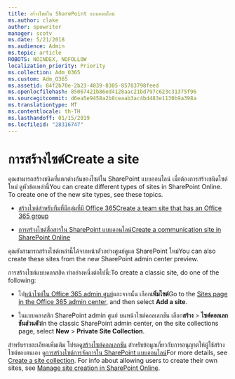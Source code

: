 ```yaml
---
title: สร้างไซต์ใน SharePoint แบบออนไลน์
ms.author: clake
author: spowriter
manager: scotv
ms.date: 5/21/2018
ms.audience: Admin
ms.topic: article
ROBOTS: NOINDEX, NOFOLLOW
localization_priority: Priority
ms.collection: Adm_O365
ms.custom: Adm_O365
ms.assetid: 84f2b70e-2b23-4039-8305-85783798feed
ms.openlocfilehash: 85067421b86ed4128aac21bd797c623c31375f96
ms.sourcegitcommit: d6ea5e9458a2b8ceaab3ac4bd483e1130b9a398a
ms.translationtype: MT
ms.contentlocale: th-TH
ms.lasthandoff: 01/15/2019
ms.locfileid: "28316747"
---
```

# <a name="create-a-site"></a><span data-ttu-id="dc2d6-102">การสร้างไซต์</span><span class="sxs-lookup"><span data-stu-id="dc2d6-102">Create a site</span></span>

<span data-ttu-id="dc2d6-p101">คุณสามารถสร้างชนิดที่แตกต่างกันของไซต์ใน SharePoint แบบออนไลน์ เมื่อต้องการสร้างชนิดไซต์ใหม่ ดูหัวข้อเหล่านี้</span><span class="sxs-lookup"><span data-stu-id="dc2d6-p101">You can create different types of sites in SharePoint Online. To create one of the new site types, see these topics.</span></span>
  
- [<span data-ttu-id="dc2d6-105">สร้างไซต์สำหรับทีมที่มีกลุ่มที่มี Office 365</span><span class="sxs-lookup"><span data-stu-id="dc2d6-105">Create a team site that has an Office 365 group</span></span>](https://go.microsoft.com/fwlink/?linkid=866292)
    
- [<span data-ttu-id="dc2d6-106">การสร้างไซต์สื่อสารใน SharePoint แบบออนไลน์</span><span class="sxs-lookup"><span data-stu-id="dc2d6-106">Create a communication site in SharePoint Online</span></span>](https://go.microsoft.com/fwlink/?linkid=866294)
    
<span data-ttu-id="dc2d6-107">คุณยังสามารถสร้างไซต์เหล่านี้ได้จากหน้าตัวอย่างศูนย์ดูแล SharePoint ใหม่</span><span class="sxs-lookup"><span data-stu-id="dc2d6-107">You can also create these sites from the new SharePoint admin center preview.</span></span>
  
<span data-ttu-id="dc2d6-108">การสร้างไซต์แบบคลาสสิค ทำอย่างหนึ่งต่อไปนี้:</span><span class="sxs-lookup"><span data-stu-id="dc2d6-108">To create a classic site, do one of the following:</span></span>
  
- <span data-ttu-id="dc2d6-109">ไป[หน้าไซต์ใน Office 365 admin ศูนย์](https://portal.office.com/adminportal/home#/SitesList)และจากนั้น เลือก**เพิ่มไซต์**</span><span class="sxs-lookup"><span data-stu-id="dc2d6-109">Go to the [Sites page in the Office 365 admin center](https://portal.office.com/adminportal/home#/SitesList), and then select **Add a site**.</span></span>
    
- <span data-ttu-id="dc2d6-110">ในแบบคลาสสิก SharePoint admin ศูนย์ บนหน้าไซต์คอลเลกชัน เลือก**สร้าง** \> **ไซต์คอลเลกชันส่วนตัว**</span><span class="sxs-lookup"><span data-stu-id="dc2d6-110">In the classic SharePoint admin center, on the site collections page, select **New** \> **Private Site Collection**.</span></span>
    
<span data-ttu-id="dc2d6-p102">สำหรับรายละเอียดเพิ่มเติม โปรดดู[สร้างไซต์คอลเลกชัน](https://go.microsoft.com/fwlink/?linkid=866295) สำหรับข้อมูลเกี่ยวกับการอนุญาตให้ผู้ใช้สร้างไซต์ของตนเอง ดู[การสร้างไซต์การจัดการใน SharePoint แบบออนไลน์](https://go.microsoft.com/fwlink/?linkid=866296)</span><span class="sxs-lookup"><span data-stu-id="dc2d6-p102">For more details, see [Create a site collection](https://go.microsoft.com/fwlink/?linkid=866295). For info about allowing users to create their own sites, see [Manage site creation in SharePoint Online](https://go.microsoft.com/fwlink/?linkid=866296).</span></span>
  

